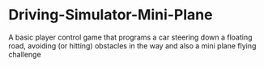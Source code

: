 # Driving-Simulator-Mini-Plane
A basic player control  game that programs a car steering down a floating road, avoiding (or hitting) obstacles in the way and also a mini plane flying challenge
